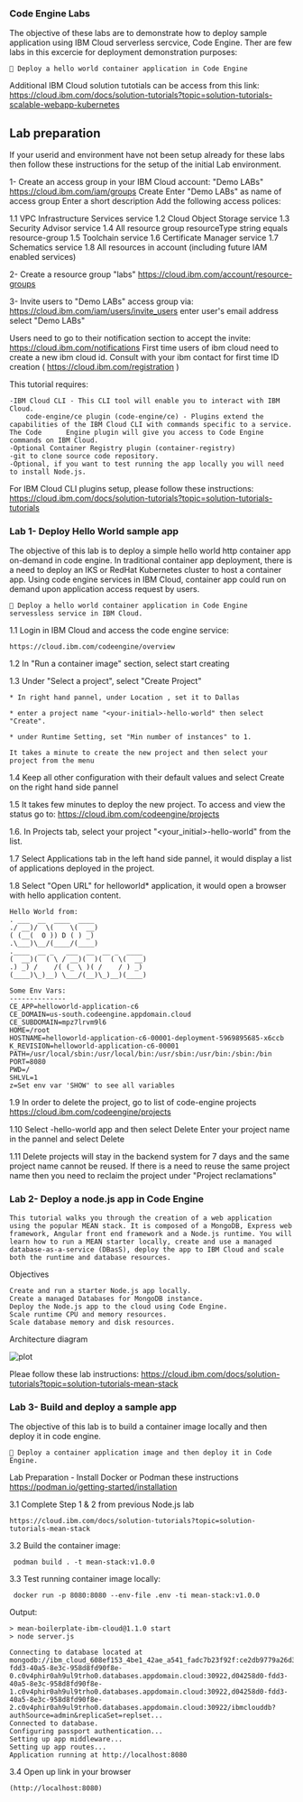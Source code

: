 ### Code Engine Labs

The objective of these labs are to demonstrate how to deploy sample application using IBM Cloud serverless sercvice, Code Engine. Ther are few labs in this excercie for deployment demonstration purposes:

     Deploy a hello world container application in Code Engine 
    
Additional IBM Cloud solution tutotials can be access from this link:
https://cloud.ibm.com/docs/solution-tutorials?topic=solution-tutorials-scalable-webapp-kubernetes

## Lab preparation 
If your userid and environment have not been setup already for these labs then follow these instructions for the setup of the initial Lab environment.

1- Create an access group in your IBM Cloud account: "Demo LABs"
https://cloud.ibm.com/iam/groups
Create
Enter "Demo LABs" as name of access group
Enter a short description
Add the following access polices:
	
1.1 VPC Infrastructure Services service
1.2 Cloud Object Storage service
1.3 Security Advisor service
1.4 All resource group
    resourceType string equals resource-group
1.5 Toolchain service
1.6 Certificate Manager service
1.7 Schematics service
1.8 All resources in account (including future IAM enabled services)

2- Create a resource group "labs"
https://cloud.ibm.com/account/resource-groups

3- Invite users to "Demo LABs" access group via:
https://cloud.ibm.com/iam/users/invite_users
enter user's email address
select "Demo LABs"

Users need to go to their notification section to accept the invite:
https://cloud.ibm.com/notifications
First time users of ibm cloud need to create a new ibm cloud id. Consult with your ibm contact for first time ID creation ( https://cloud.ibm.com/registration ) 

This tutorial requires:

    -IBM Cloud CLI - This CLI tool will enable you to interact with IBM Cloud.
        code-engine/ce plugin (code-engine/ce) - Plugins extend the capabilities of the IBM Cloud CLI with commands specific to a service. The Code      Engine plugin will give you access to Code Engine commands on IBM Cloud.
    -Optional Container Registry plugin (container-registry)
    -git to clone source code repository.
    -Optional, if you want to test running the app locally you will need to install Node.js.

For IBM Cloud CLI plugins setup, please follow these instructions: https://cloud.ibm.com/docs/solution-tutorials?topic=solution-tutorials-tutorials

### Lab 1- Deploy Hello World sample app 
The objective of this lab is to deploy a simple hello world http container app on-demand in code engine. 
In traditional container app deployment, there is a need to deploy an IKS or RedHat Kubernetes cluster to host a container app. Using code engine services in IBM Cloud, container app could run on demand upon application access request by users.

     Deploy a hello world container application in Code Engine servessless service in IBM Cloud.



1.1 Login in IBM Cloud and access the code engine service:
```
https://cloud.ibm.com/codeengine/overview
```

1.2 In "Run a container image" section, select start creating

1.3 Under "Select a project", select "Create Project"

    * In right hand pannel, under Location , set it to Dallas
    
    * enter a project name "<your-initial>-hello-world" then select "Create".
    
    * under Runtime Setting, set "Min number of instances" to 1.
    
    It takes a minute to create the new project and then select your project from the menu

1.4 Keep all other configuration with their default values and select Create on the right hand side pannel

1.5 It takes few minutes to deploy the new project. To access and view the status go to:
https://cloud.ibm.com/codeengine/projects

1.6. In Projects tab, select your project "<your_initial>-hello-world" from the list.

1.7 Select Applications tab in the left hand side pannel, it would display a list of applications deployed in the project. 

1.8 Select "Open URL" for helloworld* application, it would open a browser with hello application content.
```
Hello World from:
. ___  __  ____  ____
./ __)/  \(    \(  __)
( (__(  O )) D ( ) _)
.\___)\__/(____/(____)
.____  __ _   ___  __  __ _  ____
(  __)(  ( \ / __)(  )(  ( \(  __)
.) _) /    /( (_ \ )( /    / ) _)
(____)\_)__) \___/(__)\_)__)(____)

Some Env Vars:
--------------
CE_APP=helloworld-application-c6
CE_DOMAIN=us-south.codeengine.appdomain.cloud
CE_SUBDOMAIN=mpz7lrvm9l6
HOME=/root
HOSTNAME=helloworld-application-c6-00001-deployment-5969895685-x6ccb
K_REVISION=helloworld-application-c6-00001
PATH=/usr/local/sbin:/usr/local/bin:/usr/sbin:/usr/bin:/sbin:/bin
PORT=8080
PWD=/
SHLVL=1
z=Set env var 'SHOW' to see all variables
```

1.9 In order to delete the project, go to list of code-engine projects
https://cloud.ibm.com/codeengine/projects

1.10 Select <your-initial>-hello-world app and then select Delete
   Enter your project name in the pannel and select Delete
   
1.11 Delete projects will stay in the backend system for 7 days and the same project name cannot be reused. If there is a need to reuse the same project name then you need to reclaim the project under "Project reclamations"
   
	
### Lab 2- Deploy a node.js app in Code Engine

	This tutorial walks you through the creation of a web application using the popular MEAN stack. It is composed of a MongoDB, Express web framework, Angular front end framework and a Node.js runtime. You will learn how to run a MEAN starter locally, create and use a managed database-as-a-service (DBasS), deploy the app to IBM Cloud and scale both the runtime and database resources.
Objectives

    Create and run a starter Node.js app locally.
    Create a managed Databases for MongoDB instance.
    Deploy the Node.js app to the cloud using Code Engine.
    Scale runtime CPU and memory resources.
    Scale database memory and disk resources.

Architecture diagram
	

![plot](https://cloud.ibm.com/docs-content/v1/content/18424ca4c7a916f2e2389b4fb009e891bdb76ff6/solution-tutorials/images/solution7/Architecture.png)
	
Pleae follow these lab instructions: https://cloud.ibm.com/docs/solution-tutorials?topic=solution-tutorials-mean-stack
	
### Lab 3- Build and deploy a sample app 
The objective of this lab is to build a container image locally and then deploy it in code engine. 

     Deploy a container application image and then deploy it in Code Engine.

Lab Preparation
	- Install Docker or Podman these instructions https://podman.io/getting-started/installation

3.1 Complete Step 1 & 2 from previous Node.js lab

	https://cloud.ibm.com/docs/solution-tutorials?topic=solution-tutorials-mean-stack
	
3.2  Build the container image:
```
 podman build . -t mean-stack:v1.0.0
```	

3.3 Test running container image locally:
```
 docker run -p 8080:8080 --env-file .env -ti mean-stack:v1.0.0 
```
Output:	
```
> mean-boilerplate-ibm-cloud@1.1.0 start
> node server.js

Connecting to database located at mongodb://ibm_cloud_608ef153_4be1_42ae_a541_fadc7b23f92f:ce2db9779a26d3261e0503d3d7233b008d5fb6f0408f419e4c7954fca67eb2b3@d04258d0-fdd3-40a5-8e3c-958d8fd90f8e-0.c0v4phir0ah9ul9trho0.databases.appdomain.cloud:30922,d04258d0-fdd3-40a5-8e3c-958d8fd90f8e-1.c0v4phir0ah9ul9trho0.databases.appdomain.cloud:30922,d04258d0-fdd3-40a5-8e3c-958d8fd90f8e-2.c0v4phir0ah9ul9trho0.databases.appdomain.cloud:30922/ibmclouddb?authSource=admin&replicaSet=replset...
Connected to database.
Configuring passport authentication...
Setting up app middleware...
Setting up app routes...
Application running at http://localhost:8080
```
3.4 Open up link in your browser
```
(http://localhost:8080)
```
	
